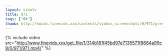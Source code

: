 ```yaml
--- 
layout: sieutv
title: 971
tags: ["0k"]
thumb: http://hwcdn.finevids.xxx/contents/videos_screenshots/0/971/preview.mp4.jpg
---
```

{% include video src="http://www.finevids.xxx/get_file/1/314b181f45bd97e7135571f8664a99c9/0/971/971.mp4/" %} 
